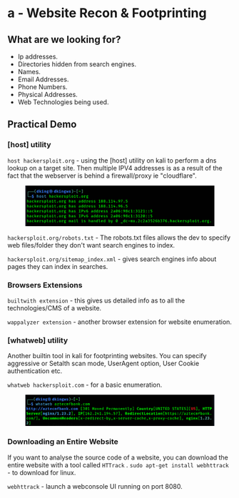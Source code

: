 # a - Website Recon & Footprinting

## What are we looking for?

* Ip addresses.
* Directories hidden from search engines.
* Names.
* Email Addresses.
* Phone Numbers.
* Physical Addresses.
* Web Technologies being used.

## Practical Demo

### \[host] utility

`host hackersploit.org` - using the \[host] utility on kali to perform a dns lookup on a target site. Then multiple IPV4 addresses is as a result of the fact that the webserver is behind a firewall/proxy ie "cloudflare".

<figure><img src="../../../.gitbook/assets/image (1) (1) (1).png" alt=""><figcaption></figcaption></figure>

`hackersploit.org/robots.txt` - The robots.txt files allows the dev to specify web files/folder they don't want search engines to index.

`hackersploit.org/sitemap_index.xml` - gives search engines info about pages they can index in searches.

### Browsers Extensions

`builtwith extension` - this gives us detailed info as to all the technologies/CMS of a website.

`wappalyzer extension` - another browser extension for website enumeration.

### \[whatweb] utility

Another builtin tool in kali for footprinting websites. You can specify aggressive or Setalth scan mode, UserAgent option, User Cookie authentication etc.

`whatweb hackersploit.com` - for a basic enumeration.

<figure><img src="../../../.gitbook/assets/image (2) (1).png" alt=""><figcaption></figcaption></figure>

### Downloading an Entire Website

If you want to analyse the source code of a website, you can download the entire website with a tool called `HTTrack` . `sudo apt-get install webhttrack` - to download for linux.

`webhttrack` - launch a webconsole UI running on port 8080.









